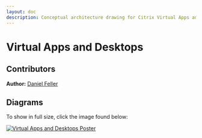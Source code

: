 ```yaml
---
layout: doc
description: Conceptual architecture drawing for Citrix Virtual Apps and Desktop on-premises deployment.
---
```

# Virtual Apps and Desktops

## Contributors

**Author:** [Daniel Feller](https://twitter.com/djfeller)

## Diagrams

To show in full size, click the image found below:

[![Virtual Apps and Desktops Poster](/en-us/tech-zone/learn/media/diagrams-posters_virtual-apps-and-desktops_poster.png)](/en-us/tech-zone/learn/downloads/diagrams-posters_virtual-apps-and-desktops_poster.png)
